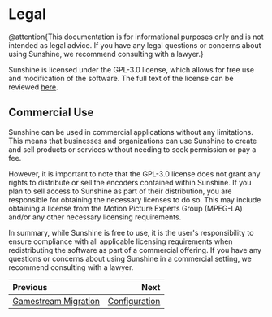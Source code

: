 # Legal
@attention{This documentation is for informational purposes only and is not intended as legal advice. If you have
any legal questions or concerns about using Sunshine, we recommend consulting with a lawyer.}

Sunshine is licensed under the GPL-3.0 license, which allows for free use and modification of the software.
The full text of the license can be reviewed [here](https://github.com/LizardByte/Sunshine/blob/master/LICENSE).

## Commercial Use
Sunshine can be used in commercial applications without any limitations. This means that businesses and organizations
can use Sunshine to create and sell products or services without needing to seek permission or pay a fee.

However, it is important to note that the GPL-3.0 license does not grant any rights to distribute or sell the encoders
contained within Sunshine. If you plan to sell access to Sunshine as part of their distribution, you are responsible
for obtaining the necessary licenses to do so. This may include obtaining a license from the
Motion Picture Experts Group (MPEG-LA) and/or any other necessary licensing requirements.

In summary, while Sunshine is free to use, it is the user's responsibility to ensure compliance with all applicable
licensing requirements when redistributing the software as part of a commercial offering. If you have any questions or
concerns about using Sunshine in a commercial setting, we recommend consulting with a lawyer.

<div class="section_buttons">

| Previous                                        |                              Next |
|:------------------------------------------------|----------------------------------:|
| [Gamestream Migration](gamestream_migration.md) | [Configuration](configuration.md) |

</div>
